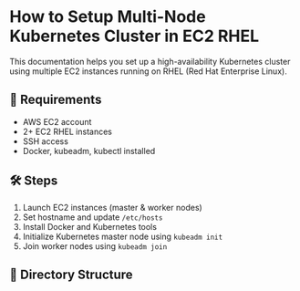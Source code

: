 # How to Setup Multi-Node Kubernetes Cluster in EC2 RHEL

This documentation helps you set up a high-availability Kubernetes cluster using multiple EC2 instances running on RHEL (Red Hat Enterprise Linux).

## 🧰 Requirements
- AWS EC2 account
- 2+ EC2 RHEL instances
- SSH access
- Docker, kubeadm, kubectl installed

## 🛠️ Steps

1. Launch EC2 instances (master & worker nodes)
2. Set hostname and update `/etc/hosts`
3. Install Docker and Kubernetes tools
4. Initialize Kubernetes master node using `kubeadm init`
5. Join worker nodes using `kubeadm join`

## 📂 Directory Structure
